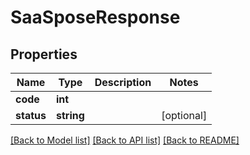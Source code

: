 # SaaSposeResponse

## Properties
Name | Type | Description | Notes
------------ | ------------- | ------------- | -------------
**code** | **int** |  | 
**status** | **string** |  | [optional] 

[[Back to Model list]](../README.md#documentation-for-models) [[Back to API list]](../README.md#documentation-for-api-endpoints) [[Back to README]](../README.md)



